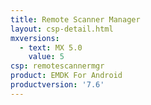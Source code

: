```yaml
---
title: Remote Scanner Manager
layout: csp-detail.html
mxversions:
  - text: MX 5.0
    value: 5
csp: remotescannermgr
product: EMDK For Android
productversion: '7.6'
---
```


















